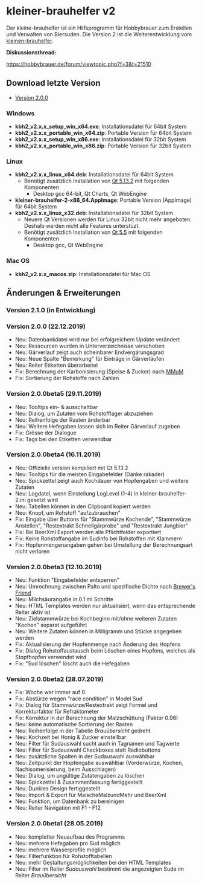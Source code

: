 # kleiner-brauhelfer v2
Der kleine-brauhelfer ist ein Hilfsprogramm für Hobbybrauer zum Erstellen und Verwalten von Biersuden. Die Version 2 ist die Weiterentwicklung vom [kleinen-brauhelfer](http://github.com/Gremmel/kleiner-brauhelfer).

**Diskussionsthread:**

https://hobbybrauer.de/forum/viewtopic.php?f=3&t=21510

## Download letzte Version
- [Version 2.0.0](https://github.com/kleiner-brauhelfer/kleiner-brauhelfer-2/releases/tag/v2.0.0)

### Windows
- **kbh2_v2.x.x_setup_win_x64.exe**: Installationsdatei für 64bit System
- **kbh2_v2.x.x_portable_win_x64.zip**: Portable Version für 64bit System
- **kbh2_v2.x.x_setup_win_x86.exe**: Installationsdatei für 32bit System
- **kbh2_v2.x.x_portable_win_x86.zip**: Portable Version für 32bit System

### Linux
- **kbh2_v2.x.x_linux_x64.deb**: Installationsdatei für 64bit System
  - Benötigt zusätzlich Installation von [Qt 5.13.2](https://www.qt.io/download-qt-installer) mit folgenden Komponenten
    - Desktop gcc 64-bit, Qt Charts, Qt WebEngine
- **kleiner-brauhelfer-2-x86_64.AppImage**: Portable Version (AppImage) für 64bit System
- **kbh2_v2.x.x_linux_x32.deb**: Installationsdatei für 32bit System
  - Neuere Qt Versionen werden für Linux 32bit nicht mehr angeboten. Deshalb werden nicht alle Features unterstüzt.
  - Benötigt zusätzlich Installation von [Qt 5.5](https://www.qt.io/download-qt-installer) mit folgenden Komponenten
    - Desktop gcc, Qt WebEngine

### Mac OS
- **kbh2_v2.x.x_macos.zip**: Installationsdatei für Mac OS

## Änderungen & Erweiterungen

### Version 2.1.0 (in Entwicklung)

### Version 2.0.0 (22.12.2019)
- Neu: Datenbankdatei wird nur bei erfolgreichem Update verändert
- Neu: Ressourcen wurden in Unterverzeichnisse verschoben
- Neu: Gärverlauf zeigt auch scheinbarer Endvergärungsgrad
- Neu: Neue Spalte "Bemerkung" für Einträge in Gärverläufen
- Neu: Reiter Etiketten überarbeitet
- Fix: Berechnung der Karbonisierung (Speise & Zucker) nach [MMuM](https://www.maischemalzundmehr.de/index.php?inhaltmitte=toolsspeiserechner)
- Fix: Sortierung der Rohstoffe nach Zahlen

### Version 2.0.0beta5 (29.11.2019)
- Neu: Tooltips ein- & ausschaltbar
- Neu: Dialog, um Zutaten vom Rohstofflager abzuziehen
- Neu: Reihenfolge der Rasten änderbar
- Neu: Weitere Hefegaben lassen sich im Reiter Gärverlauf zugeben
- Fix: Grösse der Dialogue
- Fix: Tags bei den Etiketten verwendbar

### Version 2.0.0beta4 (16.11.2019)
- Neu: Offizielle version kompiliert mit Qt 5.13.2
- Neu: Tooltips für die meisten Eingabefelder (Danke rakader)
- Neu: Spickzettel zeigt auch Kochdauer von Hopfengaben und weitere Zutaten
- Neu: Logdatei, wenn Einstellung LogLevel (1-4) in kleiner-brauhelfer-2.ini gesetzt wird
- Neu: Tabellen können in den Clipboard kopiert werden
- Neu: Knopf, um Rohstoff "aufzubrauchen"
- Fix: Eingabe über Buttons für "Stammwürze Kochende", "Stammwürze Anstellen", "Restextrakt Schnellgärprobe" und "Restextrakt Jungbier"
- Fix: Bei BeerXml Export werden alle Pflichtfelder exportiert
- Fix: Keine Rohstoffangabe im Sudinfo bei Rohstoffen mit Klammern
- Fix: Hopfenmengenangaben gehen bei Umstellung der Berechnungsart nicht verloren

### Version 2.0.0beta3 (12.10.2019)
- Neu: Funktion "Eingabefelder entsperren"
- Neu: Umrechnung zwischen Palto und spezifische Dichte nach [Brewer's Friend](http://www.brewersfriend.com/plato-to-sg-conversion-chart/)
- Neu: Milchsäurangabe in 0.1 ml Schritte
- Neu: HTML Templates werden nur aktualisiert, wenn das entsprechende Reiter aktiv ist
- Neu: Zielstammwürze bei Kochbeginn mit/ohne weiteren Zutaten "Kochen" separat aufgeführt
- Neu: Weitere Zutaten können in Milligramm und Stücke angegeben werden
- Fix: Aktualisierung der Hopfenmenge nach Änderung des Hopfens
- Fix: Dialog Rohstoffaustausch beim Löschen eines Hopfens, welches als Stopfhopfen verwendet wird
- Fix: "Sud löschen" löscht auch die Hefegaben

### Version 2.0.0beta2 (28.07.2019)
- Fix: Woche war immer auf 0
- Fix: Abstürze wegen "race condition" in Model Sud
- Fix: Dialog für Stammwürze/Restextrakt zeigt Formel und Korrekturfaktor für Refraktometer
- Fix: Korrektur in der Berechnung der Malzschüttung (Faktor 0.96)
- Neu: keine automatische Sortierung der Rasten
- Neu: Reihenfolge in der Tabelle *Brauübersicht* gedreht
- Neu: Kochzeit bei Honig & Zucker einstellbar
- Neu: Filter für Sudauswahl sucht auch in Tagnamen und Tagwerte
- Neu: Filter für Sudauswahl Checkboxes statt Radiobuttons
- Neu: zusätzliche Spalten in der Sudauswahl auswählbar
- Neu: Zeitpunkt der Hopfengabe auswählbar (Vorderwürze, Kochen, Nachisomerisierung, beim Ausschlagen)
- Neu: Dialog, um ungültige Zutatengaben zu löschen
- Neu: Spickzettel & Zusammenfassung fertiggestellt
- Neu: Dunkles Design fertiggestellt
- Neu: Import & Export für MaischeMalzundMehr und BeerXml
- Neu: Funktion, um Datenbank zu bereinigen
- Neu: Reiter Navigation mit F1 - F12

### Version 2.0.0beta1 (28.05.2019)
- Neu: kompletter Neuaufbau des Programms
- Neu: mehrere Hefegaben pro Sud möglich
- Neu: mehrere Wasserprofile möglich
- Neu: Filterfunktion für Rohstofftabellen 
- Neu: mehr Gestaltungsmöglichkeiten bei den HTML Templates
- Neu: Filter im Reiter *Sudauswahl* bestimmt die angezeigten Sude im Reiter *Brauübersicht*
